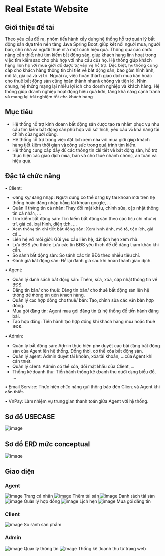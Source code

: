# Real Estate Website

## Giới thiệu đề tài 
Theo yêu cầu đề ra, nhóm tiến hành xấy dựng hệ thống hỗ trợ quản lý bất động sản dựa trên nền tảng Java Spring Boot, giúp kết nối người mua, người bán, chủ nhà và người thuê nhà một cách hiệu quả. Thông qua các chức năng cần thiết như tìm kiếm bất động sản, giúp khách hàng linh hoạt trong việc tìm kiếm sao cho phù hợp với nhu cầu của họ. Hệ thống giúp khách hàng liên hệ với mua giới để được tư vấn và hỗ trợ. Đặc biệt, hệ thống cung cấp cho khách hàng thông tin chi tiết về bất động sản, bao gồm hình ảnh, mô tả, giá cả và vị trí. Ngoài ra, việc hoàn thành giao dịch mua bán hoặc cho thuê bất động sản cũng hoàn thành nhanh chóng và tiện lợi.
Nhìn chung, hệ thống mạng lại nhiều lợi ích cho doanh nghiệp và khách hàng. Hệ thống giúp doanh nghiệp hoạt động hiệu quả hơn, tăng khả năng cạnh tranh và mang lại trải nghiệm tốt cho khách hàng.
## Mục tiêu
-	Hệ thống hỗ trợ kinh doanh bất động sản được tạo ra nhằm phục vụ nhu cầu tìm kiếm bất động sản phù hợp với sở thích, yêu cầu và khả năng tài chính của người dùng.
-	Hệ thống hỗ trợ trong việc đặt lịch xem nhà với mua giới giúp khách hàng tiết kiệm thời gian và công sức trong quá trình tìm kiếm.
-	Hệ thống cung cấp đầy đủ các thông tin chi tiết về bất động sản, hỗ trợ thực hiện các giao dịch mua, bán và cho thuê nhanh chóng, an toàn và hiệu quả.
## Đặc tả chức năng
•	Client: 
-	Đăng ký/ đăng nhập: Người dùng có thể đăng ký tài khoản mới trên hệ thống hoặc đăng nhập bằng tài khoản google, …
-	Quản lí thông tin cá nhân: Thay đổi mật khẩu, chỉnh sửa, cập nhật thông tin cá nhân, …
-	Tìm kiếm bất động sản: Tìm kiếm bất động sản theo các tiêu chí như vị trí, giá cả, loại hình, diện tích, …
-	Xem thông tin chi tiết bất động sản: Xem hình ảnh, mô tả, tiện ích, giá cả...
-	Liên hệ với môi giới: Gửi yêu cầu liên hệ, đặt lịch hẹn xem nhà.
-	Lưu BĐS yêu thích: Lưu các tin BĐS yêu thích để dễ dàng tham khảo khi cần.
-	So sánh bất động sản: So sánh các tin BĐS theo nhiều tiêu chí.
-	Đánh giá bất động sản: Để lại đánh giá sau khi hoàn thành giao dịch.

•	Agent: 
-	Quản lý danh sách bất động sản: Thêm, sửa, xóa, cập nhật thông tin về BĐS.
-	Đăng tin bán/ cho thuê: Đăng tin bán/ cho thuê bất động sản lên hệ thống để thông tin đến khách hàng.
-	Quản lý các hợp đồng cho thuê/ bán: Tạo, chỉnh sửa các văn bản hợp đồng.
-	Mua gói đăng tin: Agent mua gói đăng tin từ hệ thống để tiến hành đăng bài.
-	Tạo hợp đồng: Tiến hành tạo hợp đồng khi khách hàng mua hoặc thuê BĐS.

•	Admin:
-	Quản lý bất động sản: Admin thực hiện phe duyệt các bài đăng bất động sản của Agent lên hệ thống. Đồng thời, có thể xóa bất động sản.
-	Quản lý agent: Admin duyệt tài khoản, xóa tài khoản, ...của Agent khi cần thiết.
-	Quản lý client: Admin có thể xóa, đổi mật khẩu của Client, …
-	Thống kê doanh thu: Tiến hành thống kê doanh thu dưới dạng biểu đồ, …

•	Email Service: Thực hiện chức năng gửi thông báo đên Client và Agent khi cần thiết.  

•	VnPay: Làm nhiệm vụ trung gian thanh toán giữa Agent với hệ thống.
## Sơ đồ USECASE
![image](https://github.com/nguyenthaihoa123/Real-Estate-agency/assets/94378718/39055b37-f37a-4e0c-aa0f-de4b2b4f4670)
## Sơ đồ ERD mức conceptual
![image](https://github.com/nguyenthaihoa123/Real-Estate-agency/assets/94378718/f77048fb-2caf-494c-9ab3-c3e9494f86a1)
## Giao diện
### Agent
![image](https://github.com/nguyenthaihoa123/Real-Estate-agency/assets/94378718/fc40ffe7-8adb-4bab-bcc8-d368c3fd6c5a)
Trang cá nhân
![image](https://github.com/nguyenthaihoa123/Real-Estate-agency/assets/94378718/83b7e28b-0d87-454d-bedf-b322de59e317)
Thêm tài sản
![image](https://github.com/nguyenthaihoa123/Real-Estate-agency/assets/94378718/a9fd216c-411e-4974-ad65-373be518d7ce)
Danh sách tài sản
![image](https://github.com/nguyenthaihoa123/Real-Estate-agency/assets/94378718/2be3bb9f-ed26-4cc3-8686-ab82c4871424)
Quản lý hợp đồng
![image](https://github.com/nguyenthaihoa123/Real-Estate-agency/assets/94378718/5c86ad37-4953-410c-8c30-2f579e2c3e48)
Lịch hẹn
![image](https://github.com/nguyenthaihoa123/Real-Estate-agency/assets/94378718/7c83682a-525b-40cb-bc64-0766146f7805)
Mua gói đăng tin
### Client
![image](https://github.com/nguyenthaihoa123/Real-Estate-agency/assets/94378718/c327c4f3-6c74-4f75-b6ac-994a24a2aaf6)
So sánh sản phẩm
### Admin
![image](https://github.com/nguyenthaihoa123/Real-Estate-agency/assets/94378718/7600f897-e726-4c2b-8409-5ea40a068c87)
Quản lý thông tin
![image](https://github.com/nguyenthaihoa123/Real-Estate-agency/assets/94378718/45dd9041-de89-414c-affd-856debcd7766)
Thống kê doanh thu từ trang web












